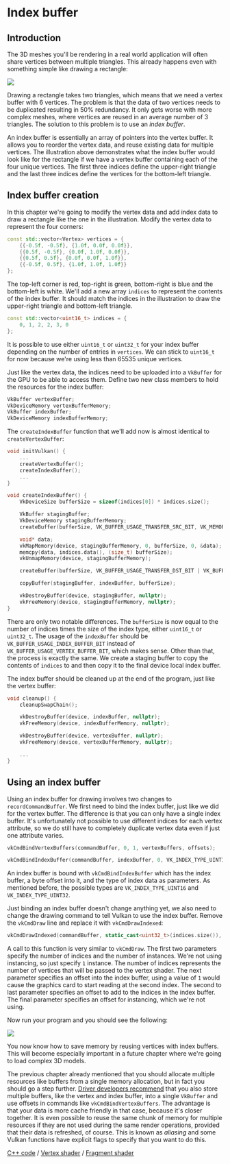 # Index buffer

## Introduction

The 3D meshes you'll be rendering in a real world application will often share
vertices between multiple triangles. This already happens even with something
simple like drawing a rectangle:

![](/images/vertex_vs_index.svg)

Drawing a rectangle takes two triangles, which means that we need a vertex
buffer with 6 vertices. The problem is that the data of two vertices needs to be
duplicated resulting in 50% redundancy. It only gets worse with more complex
meshes, where vertices are reused in an average number of 3 triangles. The
solution to this problem is to use an *index buffer*.

An index buffer is essentially an array of pointers into the vertex buffer. It
allows you to reorder the vertex data, and reuse existing data for multiple
vertices. The illustration above demonstrates what the index buffer would look
like for the rectangle if we have a vertex buffer containing each of the four
unique vertices. The first three indices define the upper-right triangle and the
last three indices define the vertices for the bottom-left triangle.

## Index buffer creation

In this chapter we're going to modify the vertex data and add index data to
draw a rectangle like the one in the illustration. Modify the vertex data to
represent the four corners:

```c++
const std::vector<Vertex> vertices = {
    {{-0.5f, -0.5f}, {1.0f, 0.0f, 0.0f}},
    {{0.5f, -0.5f}, {0.0f, 1.0f, 0.0f}},
    {{0.5f, 0.5f}, {0.0f, 0.0f, 1.0f}},
    {{-0.5f, 0.5f}, {1.0f, 1.0f, 1.0f}}
};
```

The top-left corner is red, top-right is green, bottom-right is blue and the
bottom-left is white. We'll add a new array `indices` to represent the contents
of the index buffer. It should match the indices in the illustration to draw the
upper-right triangle and bottom-left triangle.

```c++
const std::vector<uint16_t> indices = {
    0, 1, 2, 2, 3, 0
};
```

It is possible to use either `uint16_t` or `uint32_t` for your index buffer
depending on the number of entries in `vertices`. We can stick to `uint16_t` for
now because we're using less than 65535 unique vertices.

Just like the vertex data, the indices need to be uploaded into a `VkBuffer` for
the GPU to be able to access them. Define two new class members to hold the
resources for the index buffer:

```c++
VkBuffer vertexBuffer;
VkDeviceMemory vertexBufferMemory;
VkBuffer indexBuffer;
VkDeviceMemory indexBufferMemory;
```

The `createIndexBuffer` function that we'll add now is almost identical to
`createVertexBuffer`:

```c++
void initVulkan() {
    ...
    createVertexBuffer();
    createIndexBuffer();
    ...
}

void createIndexBuffer() {
    VkDeviceSize bufferSize = sizeof(indices[0]) * indices.size();

    VkBuffer stagingBuffer;
    VkDeviceMemory stagingBufferMemory;
    createBuffer(bufferSize, VK_BUFFER_USAGE_TRANSFER_SRC_BIT, VK_MEMORY_PROPERTY_HOST_VISIBLE_BIT | VK_MEMORY_PROPERTY_HOST_COHERENT_BIT, stagingBuffer, stagingBufferMemory);

    void* data;
    vkMapMemory(device, stagingBufferMemory, 0, bufferSize, 0, &data);
    memcpy(data, indices.data(), (size_t) bufferSize);
    vkUnmapMemory(device, stagingBufferMemory);

    createBuffer(bufferSize, VK_BUFFER_USAGE_TRANSFER_DST_BIT | VK_BUFFER_USAGE_INDEX_BUFFER_BIT, VK_MEMORY_PROPERTY_DEVICE_LOCAL_BIT, indexBuffer, indexBufferMemory);

    copyBuffer(stagingBuffer, indexBuffer, bufferSize);

    vkDestroyBuffer(device, stagingBuffer, nullptr);
    vkFreeMemory(device, stagingBufferMemory, nullptr);
}
```

There are only two notable differences. The `bufferSize` is now equal to the
number of indices times the size of the index type, either `uint16_t` or
`uint32_t`. The usage of the `indexBuffer` should be
`VK_BUFFER_USAGE_INDEX_BUFFER_BIT` instead of
`VK_BUFFER_USAGE_VERTEX_BUFFER_BIT`, which makes sense. Other than that, the
process is exactly the same. We create a staging buffer to copy the contents of
`indices` to and then copy it to the final device local index buffer.

The index buffer should be cleaned up at the end of the program, just like the
vertex buffer:

```c++
void cleanup() {
    cleanupSwapChain();

    vkDestroyBuffer(device, indexBuffer, nullptr);
    vkFreeMemory(device, indexBufferMemory, nullptr);

    vkDestroyBuffer(device, vertexBuffer, nullptr);
    vkFreeMemory(device, vertexBufferMemory, nullptr);

    ...
}
```

## Using an index buffer

Using an index buffer for drawing involves two changes to
`recordCommandBuffer`. We first need to bind the index buffer, just like we did
for the vertex buffer. The difference is that you can only have a single index
buffer. It's unfortunately not possible to use different indices for each vertex
attribute, so we do still have to completely duplicate vertex data even if just
one attribute varies.

```c++
vkCmdBindVertexBuffers(commandBuffer, 0, 1, vertexBuffers, offsets);

vkCmdBindIndexBuffer(commandBuffer, indexBuffer, 0, VK_INDEX_TYPE_UINT16);
```

An index buffer is bound with `vkCmdBindIndexBuffer` which has the index buffer,
a byte offset into it, and the type of index data as parameters. As mentioned
before, the possible types are `VK_INDEX_TYPE_UINT16` and
`VK_INDEX_TYPE_UINT32`.

Just binding an index buffer doesn't change anything yet, we also need to change
the drawing command to tell Vulkan to use the index buffer. Remove the
`vkCmdDraw` line and replace it with `vkCmdDrawIndexed`:

```c++
vkCmdDrawIndexed(commandBuffer, static_cast<uint32_t>(indices.size()), 1, 0, 0, 0);
```

A call to this function is very similar to `vkCmdDraw`. The first two parameters
specify the number of indices and the number of instances. We're not using
instancing, so just specify `1` instance. The number of indices represents the
number of vertices that will be passed to the vertex shader. The next parameter
specifies an offset into the index buffer, using a value of `1` would cause the
graphics card to start reading at the second index. The second to last parameter
specifies an offset to add to the indices in the index buffer. The final
parameter specifies an offset for instancing, which we're not using.

Now run your program and you should see the following:

![](/images/indexed_rectangle.png)

You now know how to save memory by reusing vertices with index buffers. This
will become especially important in a future chapter where we're going to load
complex 3D models.

The previous chapter already mentioned that you should allocate multiple
resources like buffers from a single memory allocation, but in fact you should
go a step further. [Driver developers recommend](https://developer.nvidia.com/vulkan-memory-management)
that you also store multiple buffers, like the vertex and index buffer, into a
single `VkBuffer` and use offsets in commands like `vkCmdBindVertexBuffers`. The
advantage is that your data is more cache friendly in that case, because it's
closer together. It is even possible to reuse the same chunk of memory for
multiple resources if they are not used during the same render operations,
provided that their data is refreshed, of course. This is known as *aliasing*
and some Vulkan functions have explicit flags to specify that you want to do
this.

[C++ code](/code/21_index_buffer.cpp) /
[Vertex shader](/code/18_shader_vertexbuffer.vert) /
[Fragment shader](/code/18_shader_vertexbuffer.frag)
